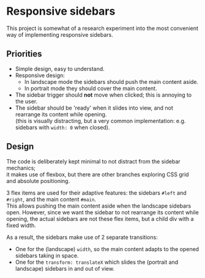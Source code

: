 # Responsive sidebars
This project is somewhat of a research experiment
into the most convenient way of implementing responsive sidebars.

## Priorities
* Simple design, easy to understand.
* Responsive design:
    - In landscape mode the sidebars should push the main content aside.
    - In portrait mode they should cover the main content.
* The sidebar trigger should **not** move when clicked;
  this is annoying to the user.
* The sidebar should be 'ready' when it slides into view,
  and not rearrange its content while opening.  
  (this is visually distracting, but a very common implementation:
  e.g. sidebars with `width: 0` when closed).

## Design
The code is deliberately kept minimal to not distract from the
sidebar mechanics;  
it makes use of flexbox, but there are other branches
exploring CSS grid and absolute positioning.

3 flex items are used for their adaptive features:
the sidebars `#left` and `#right`, and the main content `#main`.  
This allows pushing the main content aside when the landscape sidebars
open. However, since we want the sidebar to not rearrange its content
while opening, the actual sidebars are not these flex items,
but a child div with a fixed width.

As a result, the sidebars make use of 2 separate transitions:
- One for the (landscape) `width`, so the main content adapts
  to the opened sidebars taking in space.
- One for the `transform: translateX` which slides the
  (portrait and landscape) sidebars in and out of view.